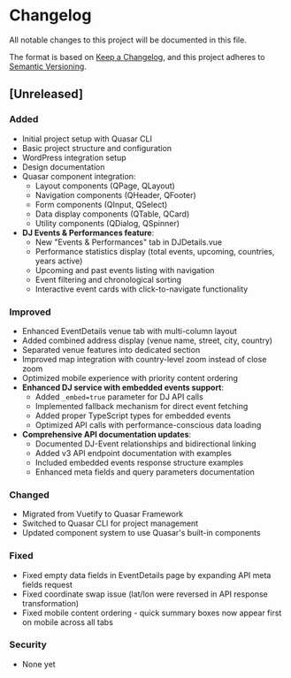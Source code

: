 # Changelog

All notable changes to this project will be documented in this file.

The format is based on [Keep a Changelog](https://keepachangelog.com/en/1.0.0/),
and this project adheres to [Semantic Versioning](https://semver.org/spec/v2.0.0.html).

## [Unreleased]

### Added

- Initial project setup with Quasar CLI
- Basic project structure and configuration
- WordPress integration setup
- Design documentation
- Quasar component integration:
  - Layout components (QPage, QLayout)
  - Navigation components (QHeader, QFooter)
  - Form components (QInput, QSelect)
  - Data display components (QTable, QCard)
  - Utility components (QDialog, QSpinner)
- **DJ Events & Performances feature**:
  - New "Events & Performances" tab in DJDetails.vue
  - Performance statistics display (total events, upcoming, countries,
    years active)
  - Upcoming and past events listing with navigation
  - Event filtering and chronological sorting
  - Interactive event cards with click-to-navigate functionality

### Improved

- Enhanced EventDetails venue tab with multi-column layout
- Added combined address display (venue name, street, city, country)
- Separated venue features into dedicated section
- Improved map integration with country-level zoom instead of close zoom
- Optimized mobile experience with priority content ordering
- **Enhanced DJ service with embedded events support**:
  - Added `_embed=true` parameter for DJ API calls
  - Implemented fallback mechanism for direct event fetching
  - Added proper TypeScript types for embedded events
  - Optimized API calls with performance-conscious data loading
- **Comprehensive API documentation updates**:
  - Documented DJ-Event relationships and bidirectional linking
  - Added v3 API endpoint documentation with examples
  - Included embedded events response structure examples
  - Enhanced meta fields and query parameters documentation

### Changed

- Migrated from Vuetify to Quasar Framework
- Switched to Quasar CLI for project management
- Updated component system to use Quasar's built-in components

### Fixed

- Fixed empty data fields in EventDetails page by expanding API meta fields request
- Fixed coordinate swap issue (lat/lon were reversed in API response transformation)
- Fixed mobile content ordering - quick summary boxes now appear first on mobile across all tabs

### Security

- None yet
